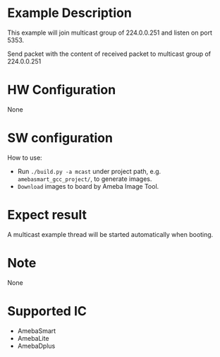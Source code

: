 # Example Description

This example will join multicast group of 224.0.0.251 and listen on port 5353.

Send packet with the content of received packet to multicast group of 224.0.0.251

# HW Configuration

None

# SW configuration

How to use:
   - Run `./build.py -a mcast` under project path, e.g. `amebasmart_gcc_project/`, to generate images.
   - `Download` images to board by Ameba Image Tool.

# Expect result

A multicast example thread will be started automatically when booting.

# Note

None

# Supported IC

- AmebaSmart
- AmebaLite
- AmebaDplus
